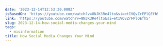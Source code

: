 ```yaml
---
date: '2023-12-14T12:53:30.000Z'
isBasedOn: 'https://youtube.com/watch?v=8NJK3Re4lto&si=etIVQvZrFPlQEfh5'
link: 'https://youtube.com/watch?v=8NJK3Re4lto&si=etIVQvZrFPlQEfh5'
slug: 2023-12-14-how-social-media-changes-your-mind
tags:
  - misinformation
title: How Social Media Changes Your Mind
---
```


